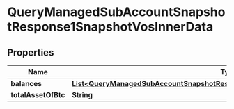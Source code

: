 

# QueryManagedSubAccountSnapshotResponse1SnapshotVosInnerData


## Properties

| Name | Type | Description | Notes |
|------------ | ------------- | ------------- | -------------|
|**balances** | [**List&lt;QueryManagedSubAccountSnapshotResponse1SnapshotVosInnerDataBalancesInner&gt;**](QueryManagedSubAccountSnapshotResponse1SnapshotVosInnerDataBalancesInner.md) |  |  [optional] |
|**totalAssetOfBtc** | **String** |  |  [optional] |



